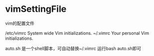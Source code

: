 # vimSettingFile
vim的配置文件

/etc/vimrc    System wide Vim initializations.
~/.vimrc      Your personal Vim initializations.

auto.sh 是一个shell脚本，可自动替换~/.vimrc
运行bash auto.sh即可
